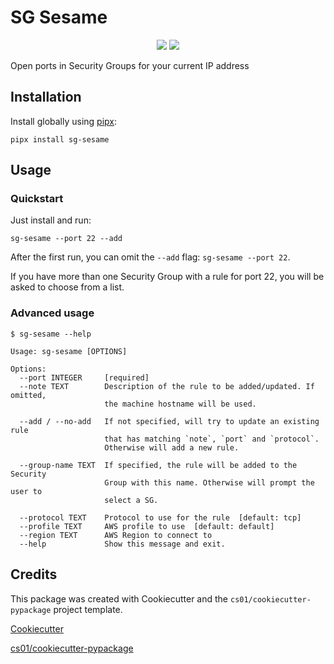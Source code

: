 # SG Sesame
<p align="center">

<a href="https://pypi.python.org/pypi/sg-sesame">
<img src="https://img.shields.io/pypi/v/sg_sesame.svg" /></a>
<a href="https://travis-ci.org/stopmachine/sg_sesame"><img src="https://travis-ci.org/stopmachine/sg_sesame.svg?branch=master" /></a>
</p>
Open ports in Security Groups for your current IP address

## Installation
Install globally using [pipx](https://github.com/pipxproject/pipx/):

`pipx install sg-sesame`

## Usage
### Quickstart
Just install and run:

`sg-sesame --port 22 --add`

After the first run, you can omit the `--add` flag: `sg-sesame --port 22`.

If you have more than one Security Group with a rule for port 22, you will be asked to choose from a list.

### Advanced usage
```
$ sg-sesame --help

Usage: sg-sesame [OPTIONS]

Options:
  --port INTEGER     [required]
  --note TEXT        Description of the rule to be added/updated. If omitted,
                     the machine hostname will be used.

  --add / --no-add   If not specified, will try to update an existing rule
                     that has matching `note`, `port` and `protocol`.
                     Otherwise will add a new rule.

  --group-name TEXT  If specified, the rule will be added to the Security
                     Group with this name. Otherwise will prompt the user to
                     select a SG.

  --protocol TEXT    Protocol to use for the rule  [default: tcp]
  --profile TEXT     AWS profile to use  [default: default]
  --region TEXT      AWS Region to connect to
  --help             Show this message and exit.
```

## Credits
This package was created with Cookiecutter and the `cs01/cookiecutter-pypackage` project template.

[Cookiecutter](https://github.com/audreyr/cookiecutter)

[cs01/cookiecutter-pypackage](https://github.com/cs01/cookiecutter-pypackage)
